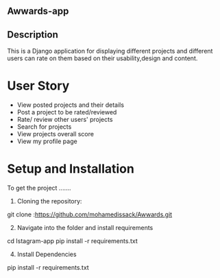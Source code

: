 ## Awwards-app

## Description  
This is a Django application for displaying different projects and different users can rate on them based on their usability,design and content.

# User Story  
  
* View posted projects and their details
* Post a project to be rated/reviewed
* Rate/ review other users' projects
* Search for projects   
* View projects overall score
* View my profile page
  
# Setup and Installation  
To get the project .......  
  
1. Cloning the repository:  
 
 git clone :https://github.com/mohamedissack/Awwards.git

 2. Navigate into the folder and install requirements  

 
 cd Istagram-app pip install -r requirements.txt 

4. Install Dependencies  
 
 pip install -r requirements.txt 
